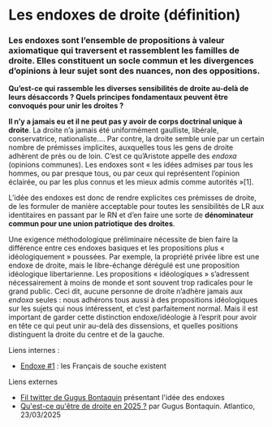 # Les endoxes de droite (définition)

### Les endoxes sont l’ensemble de propositions à valeur axiomatique qui traversent et rassemblent les familles de droite. Elles constituent un socle commun et les divergences d’opinions à leur sujet sont des nuances, non des oppositions.

**Qu’est-ce qui rassemble les diverses sensibilités de droite au-delà de leurs désaccords ? Quels principes fondamentaux peuvent être convoqués pour unir les droites ?**

**Il n’y a jamais eu et il ne peut pas y avoir de corps doctrinal unique à droite**. La droite n’a jamais été uniformément gaulliste, libérale, conservatrice, nationaliste.... Par contre, la droite semble unie par un certain nombre de prémisses implicites, auxquelles tous les gens de droite adhèrent de près ou de loin. C’est ce qu’Aristote appelle des _endoxa_ (opinions communes). Les endoxes sont « les idées admises par tous les hommes, ou par presque tous, ou par ceux qui représentent l’opinion éclairée, ou par les plus connus et les mieux admis comme autorités »\[1].

L’idée des endoxes est donc de rendre explicites ces prémisses de droite, de les formuler de manière acceptable pour toutes les sensibilités de LR aux identitaires en passant par le RN et d’en faire une sorte de **dénominateur commun pour une union patriotique des droites**.

Une exigence méthodologique préliminaire nécessite de bien faire la différence entre ces endoxes basiques et les propositions plus « idéologiquement » poussées. Par exemple, la propriété privée libre est une endoxe de droite, mais le libre-échange dérégulé est une proposition idéologique libertarienne. Les propositions « idéologiques » s’adressent nécessairement à moins de monde et sont souvent trop radicales pour le grand public. Ceci dit, aucune personne de droite n’adhère jamais aux _endoxa_ seules : nous adhérons tous aussi à des propositions idéologiques sur les sujets qui nous intéressent, et c’est parfaitement normal. Mais il est important de garder cette distinction endoxe/idéologie à l’esprit pour avoir en tête ce qui peut unir au-delà des dissensions, et quelles positions distinguent la droite du centre et de la gauche.

Liens internes :

* [Endoxe #1](endoxe-1-les-francais-de-souche-existent.md) : les Français de souche existent

Liens externes

* [Fil twitter de Gugus Bontaquin](https://x.com/gugus_bontaquin/status/1886718193713995785) présentant l'idée des endoxes
* [Qu'est-ce qu'être de droite en 2025 ?](https://www.atlantico.fr/article/decryptage/quest-ce-quetre-de-droite-en-2025-France-Etats-Unis-democratie-citoyens-valeurs-Trump-Musk-Retailleau-Wauquiez-endoxes-themes-immigration-sondages-opinion-republicains-gauche-Gugus-Bontaquin) par Gugus Bontaquin. Atlantico, 23/03/2025
